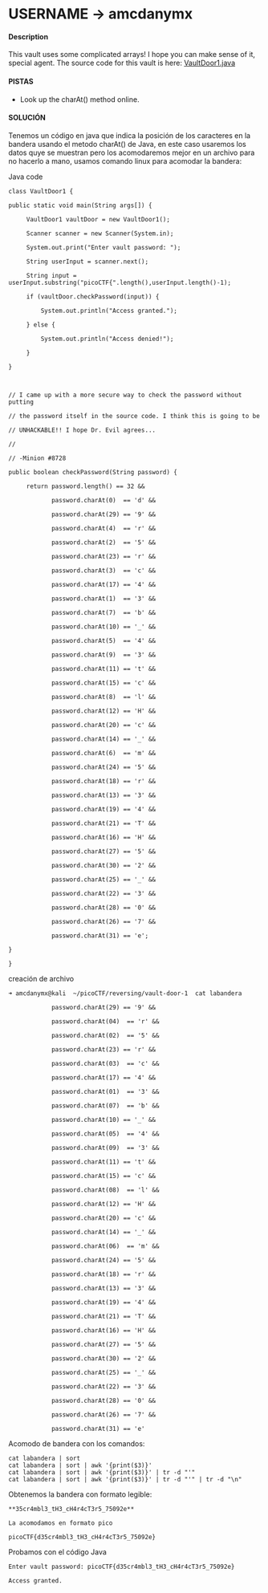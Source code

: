# USERNAME -> amcdanymx

#### Description

This vault uses some complicated arrays! I hope you can make sense of it, special agent. The source code for this vault is here: [VaultDoor1.java](https://jupiter.challenges.picoctf.org/static/ff2585f7afd21b81f69d2fbe37c081ae/VaultDoor1.java)


#### PISTAS 
- Look up the charAt() method online.

#### SOLUCIÓN
Tenemos un código en java que indica la posición de los caracteres en  la bandera usando el metodo charAt() de Java, en este caso usaremos los datos quye se muestran pero los acomodaremos mejor en un archivo para no hacerlo a mano, usamos comando linux para acomodar la bandera:

Java code

```
class VaultDoor1 {

public static void main(String args[]) {

     VaultDoor1 vaultDoor = new VaultDoor1();

     Scanner scanner = new Scanner(System.in);

     System.out.print("Enter vault password: ");

     String userInput = scanner.next();

     String input = userInput.substring("picoCTF{".length(),userInput.length()-1);

     if (vaultDoor.checkPassword(input)) {

         System.out.println("Access granted.");

     } else {

         System.out.println("Access denied!");

     }

}

  

// I came up with a more secure way to check the password without putting

// the password itself in the source code. I think this is going to be

// UNHACKABLE!! I hope Dr. Evil agrees...

//

// -Minion #8728

public boolean checkPassword(String password) {

     return password.length() == 32 &&

            password.charAt(0)  == 'd' &&

            password.charAt(29) == '9' &&

            password.charAt(4)  == 'r' &&

            password.charAt(2)  == '5' &&

            password.charAt(23) == 'r' &&

            password.charAt(3)  == 'c' &&

            password.charAt(17) == '4' &&

            password.charAt(1)  == '3' &&

            password.charAt(7)  == 'b' &&

            password.charAt(10) == '_' &&

            password.charAt(5)  == '4' &&

            password.charAt(9)  == '3' &&

            password.charAt(11) == 't' &&

            password.charAt(15) == 'c' &&

            password.charAt(8)  == 'l' &&

            password.charAt(12) == 'H' &&

            password.charAt(20) == 'c' &&

            password.charAt(14) == '_' &&

            password.charAt(6)  == 'm' &&

            password.charAt(24) == '5' &&

            password.charAt(18) == 'r' &&

            password.charAt(13) == '3' &&

            password.charAt(19) == '4' &&

            password.charAt(21) == 'T' &&

            password.charAt(16) == 'H' &&

            password.charAt(27) == '5' &&

            password.charAt(30) == '2' &&

            password.charAt(25) == '_' &&

            password.charAt(22) == '3' &&

            password.charAt(28) == '0' &&

            password.charAt(26) == '7' &&

            password.charAt(31) == 'e';

}

}

```

creación de archivo
```
➜ amcdanymx@kali  ~/picoCTF/reversing/vault-door-1  cat labandera

            password.charAt(29) == '9' &&

            password.charAt(04)  == 'r' &&

            password.charAt(02)  == '5' &&

            password.charAt(23) == 'r' &&

            password.charAt(03)  == 'c' &&

            password.charAt(17) == '4' &&

            password.charAt(01)  == '3' &&

            password.charAt(07)  == 'b' &&

            password.charAt(10) == '_' &&

            password.charAt(05)  == '4' &&

            password.charAt(09)  == '3' &&

            password.charAt(11) == 't' &&

            password.charAt(15) == 'c' &&

            password.charAt(08)  == 'l' &&

            password.charAt(12) == 'H' &&

            password.charAt(20) == 'c' &&

            password.charAt(14) == '_' &&

            password.charAt(06)  == 'm' &&

            password.charAt(24) == '5' &&

            password.charAt(18) == 'r' &&

            password.charAt(13) == '3' &&

            password.charAt(19) == '4' &&

            password.charAt(21) == 'T' &&

            password.charAt(16) == 'H' &&

            password.charAt(27) == '5' &&

            password.charAt(30) == '2' &&

            password.charAt(25) == '_' &&

            password.charAt(22) == '3' &&

            password.charAt(28) == '0' &&

            password.charAt(26) == '7' &&

            password.charAt(31) == 'e'

```

Acomodo de bandera con los comandos:

```
cat labandera | sort
cat labandera | sort | awk '{print($3)}'
cat labandera | sort | awk '{print($3)}' | tr -d "'"
cat labandera | sort | awk '{print($3)}' | tr -d "'" | tr -d "\n"
```

Obtenemos la bandera con formato legible:
```
**35cr4mbl3_tH3_cH4r4cT3r5_75092e**

La acomodamos en formato pico

picoCTF{d35cr4mbl3_tH3_cH4r4cT3r5_75092e}

```

Probamos con el código Java

```
Enter vault password: picoCTF{d35cr4mbl3_tH3_cH4r4cT3r5_75092e}

Access granted.

```